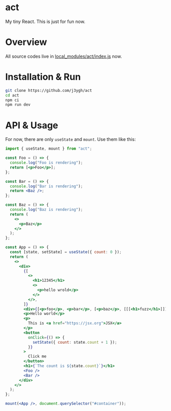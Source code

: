 # act

My tiny React. This is just for fun now.

# Overview

All source codes live in [local_modules/act/index.js](https://github.com/j3ygh/act/tree/main/local_modules/act/index.js) now.

# Installation & Run

```bash
git clone https://github.com/j3ygh/act
cd act
npm ci
npm run dev
```

# API & Usage

For now, there are only `useState` and `mount`.
Use them like this:

```jsx
import { useState, mount } from "act";

const Foo = () => {
  console.log("Foo is rendering");
  return [<p>Foo</p>];
};

const Bar = () => {
  console.log("Bar is rendering");
  return <Baz />;
};

const Baz = () => {
  console.log("Baz is rendering");
  return (
    <>
      <p>Baz</p>
    </>
  );
};

const App = () => {
  const [state, setState] = useState({ count: 0 });
  return (
    <>
      <div>
        {[
          <>
            <h1>12345</h1>
            <>
              <p>hello wrold</p>
            </>
          </>,
        ]}
        <div>{[<p>foo</p>, <p>bar</p>, [<p>baz</p>, [[[<h1>fuzz</h1>]]]]]}</div>
        <p>Hello world</p>
        <p>
          This is <a href="https://jsx.org">JSX</a>
        </p>
        <button
          onClick={() => {
            setState({ count: state.count + 1 });
          }}
        >
          Click me
        </button>
        <h1>{`The count is ${state.count}`}</h1>
        <Foo />
        <Bar />
      </div>
    </>
  );
};

mount(<App />, document.querySelector("#container"));
```
